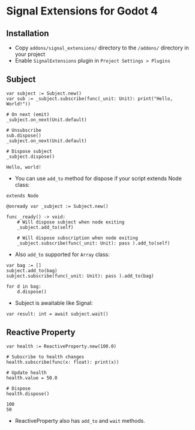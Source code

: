 # Signal Extensions for Godot 4
## Installation
- Copy `addons/signal_extensions/` directory to the `/addons/` directory in your project
- Enable `SignalExtensions` plugin in `Project Settings > Plugins`

## Subject
```gdscript
var subject := Subject.new()
var sub := _subject.subscribe(func(_unit: Unit): print("Hello, World!"))

# On next (emit)
_subject.on_next(Unit.default)

# Unsubscribe
sub.dispose()
_subject.on_next(Unit.default)

# Dispose subject
_subject.dispose()
```
```console
Hello, world!
```

- You can use `add_to` method for dispose if your script extends Node class:

```gdscript
extends Node

@onready var _subject := Subject.new()

func _ready() -> void:
    # Will dispose subject when node exiting
    _subject.add_to(self)

    # Will dispose subscription when node exiting
    _subject.subscribe(func(_unit: Unit): pass ).add_to(self)
```

- Also `add_to` supported for `Array` class:

```gdscript
var bag := []
subject.add_to(bag)
subject.subscribe(func(_unit: Unit): pass ).add_to(bag)

for d in bag:
    d.dispose()
```

- Subject is awaitable like Signal:

```gdscript
var result: int = await subject.wait()
```

## Reactive Property
```gdscript
var health := ReactiveProperty.new(100.0)

# Subscribe to health changes
health.subscribe(func(x: float): print(x))

# Update health
health.value = 50.0

# Dispose
health.dispose()
```
```console
100
50
```

- ReactiveProperty also has `add_to` and `wait` methods.